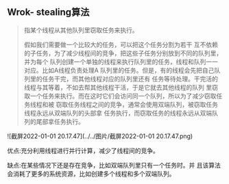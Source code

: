 ## Wrok- stealing算法

> 指某个线程从其他队列里窃取任务来执行。
>
> 假如我们需要做一个比较大的任务，可以把这个任务分割为若干 互不依赖的子任务，为了减少线程间的竞争，把这些子任务分别放到不同的队列里，并为每个 队列创建一个单独的线程来执行队列里的任务，线程和队列一一对应。比如A线程负责处理A 队列里的任务。但是，有的线程会先把自己队列里的任务干完，而其他线程对应的队列里还有 任务等待处理。干完活的线程与其等着，不如去帮其他线程干活，于是它就去其他线程的队列 里窃取一个任务来执行。而在这时它们会访问同一个队列，所以为了减少窃取任务线程和被 窃取任务线程之间的竞争，通常会使用双端队列，被窃取任务线程永远从双端队列的头部拿 任务执行，而窃取任务的线程永远从双端队列的尾部拿任务执行。



![截屏2022-01-01 20.17.47](../../图片/截屏2022-01-01 20.17.47.png)

优点:充分利用线程进行并行计算，减少了线程间的竞争。

缺点:在某些情况下还是存在竞争，比如双端队列里只有一个任务时。并 且该算法会消耗了更多的系统资源，比如创建多个线程和多个双端队列。